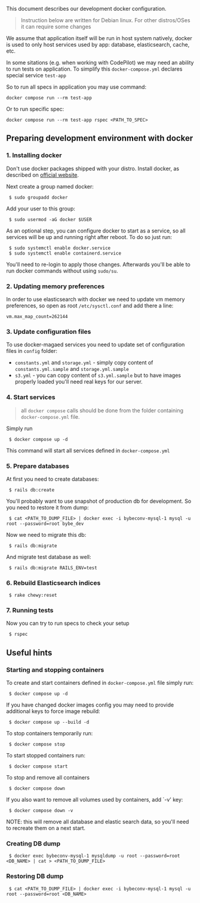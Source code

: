 This document describes our development docker configuration.

> Instruction below are written for Debian linux. For other distros/OSes it can require some changes

We assume that application itself will be run in host system natively, docker is used to only host services used by app:
database, elasticsearch, cache, etc.

In some sitations (e.g. when working with CodePilot) we may need an ability to run tests on application. To simplify
this `docker-compose.yml` declares special service `test-app`

So to run all specs in application you may use command:
```shell
docker compose run --rm test-app
```

Or to run specific spec:
```shell
docker compose run --rm test-app rspec <PATH_TO_SPEC>
```

## Preparing development environment with docker

### 1. Installing docker
Don't use docker packages shipped with your distro. Install docker, as described on [official website](https://docs.docker.com/engine/install/debian/).

Next create a group named docker:
```shell
 $ sudo groupadd docker
```

Add your user to this group:
```shell
 $ sudo usermod -aG docker $USER
```

As an optional step, you can configure docker to start as a service, so all services will be up and running right after
reboot. To do so just run:
```shell
 $ sudo systemctl enable docker.service
 $ sudo systemctl enable containerd.service
```

You'll need to re-login to apply those changes. Afterwards you'll be able to run docker commands without using `sudo/su`.

### 2. Updating memory preferences

In order to use elasticsearch with docker we need to update vm memory preferences, so open as root `/etc/sysctl.conf`
and add there a line:
```
vm.max_map_count=262144
```

### 3. Update configuration files

To use docker-magaed services you need to update set of configuration files in `config` folder:
- `constants.yml` and `storage.yml` - simply copy content of `constants.yml.sample` and `storage.yml.sample`
- `s3.yml` - you can copy content of `s3.yml.sample` but to have images properly loaded you'll need real keys for our server. 

### 4. Start services

> all `docker compose` calls should be done from the folder containing `docker-compose.yml` file.

Simply run
```shell
 $ docker compose up -d
```
This command will start all services defined in `docker-compose.yml`

### 5. Prepare databases
At first you need to create databases:
```shell
 $ rails db:create
```

You'll probably want to use snapshot of production db for development. So you need to restore it from dump:
```shell
 $ cat <PATH_TO_DUMP_FILE> | docker exec -i bybeconv-mysql-1 mysql -u root --password=root bybe_dev
```

Now we need to migrate this db:
```shell
 $ rails db:migrate
```
And migrate test database as well:
```shell
 $ rails db:migrate RAILS_ENV=test
```

### 6. Rebuild Elasticsearch indices
```shell
 $ rake chewy:reset
```

### 7. Running tests

Now you can try to run specs to check your setup 
```shell
 $ rspec
```

## Useful hints

### Starting and stopping containers

To create and start containers defined in `docker-compose.yml` file simply run:
```shell
 $ docker compose up -d
```

If you have changed docker images config you may need to provide additional keys to force image rebuild:
```shell
 $ docker compose up --build -d 
```

To stop containers temporarily run:
```shell
 $ docker compose stop
```

To start stopped containers run:
```shell
 $ docker compose start
```

To stop and remove all containers
```shell
 $ docker compose down
```

If you also want to remove all volumes used by containers, add `-v' key:
```shell
 $ docker compose down -v
```
NOTE: this will remove all database and elastic search data, so you'll need to recreate them on a next start.

### Creating DB dump
```shell
 $ docker exec bybeconv-mysql-1 mysqldump -u root --password=root <DB_NAME> | cat > <PATH_TO_DUMP_FILE>
```

### Restoring DB dump

```shell
 $ cat <PATH_TO_DUMP_FILE> | docker exec -i bybeconv-mysql-1 mysql -u root --password=root <DB_NAME>
```

